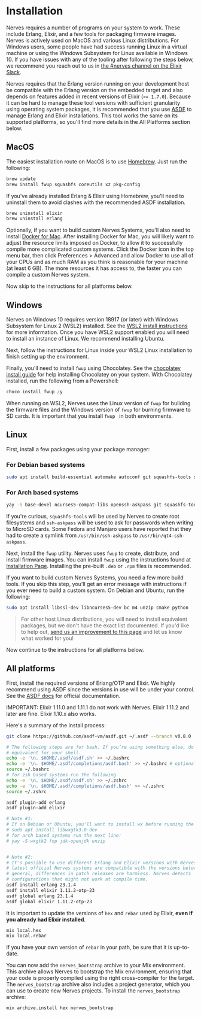 # Installation

Nerves requires a number of programs on your system to work. These include
Erlang, Elixir, and a few tools for packaging firmware images. Nerves is
actively used on MacOS and various Linux distributions. For Windows users, some
people have had success running Linux in a virtual machine or using the Windows
Subsystem for Linux available in Windows 10. If you have issues with any of the
tooling after following the steps below, we recommend you reach out to us in
[the #nerves channel on the Elixir
Slack](https://elixir-slackin.herokuapp.com/).

Nerves requires that the Erlang version running on your development host be
compatible with the Erlang version on the embedded target and also depends on
features added in recent versions of Elixir (`>= 1.7.0`). Because it can be hard
to manage these tool versions with sufficient granularity using operating system
packages, it is recommended that you use [ASDF](https://github.com/asdf-vm/asdf)
to manage Erlang and Elixir installations. This tool works the same on its
supported platforms, so you'll find more details in the All Platforms section
below.

## MacOS

The easiest installation route on MacOS is to use [Homebrew](brew.sh).
Just run the following:

```bash
brew update
brew install fwup squashfs coreutils xz pkg-config
```

If you've already installed Erlang & Elixir using Homebrew, you'll need to
uninstall them to avoid clashes with the recommended ASDF installation.

```bash
brew uninstall elixir
brew uninstall erlang
```

Optionally, if you want to build custom Nerves Systems, you'll also need to
install [Docker for Mac](https://www.docker.com/docker-mac). After installing
Docker for Mac, you will likely want to adjust the resource limits imposed on
Docker, to allow it to successfully compile more complicated custom systems.
Click the Docker icon in the top menu bar, then click Preferences > Advanced and
allow Docker to use all of your CPUs and as much RAM as you think is reasonable
for your machine (at least 6 GB). The more resources it has access to, the
faster you can compile a custom Nerves system.

Now skip to the instructions for all platforms below.

## Windows

Nerves on Windows 10 requires version 18917 (or later) with Windows Subsystem
for Linux 2 (WSL2) installed. See the [WSL2 install
instructions](https://docs.microsoft.com/en-us/windows/wsl/wsl2-install) for
more information. Once you have WSL2 support enabled you will need to install an
instance of Linux. We recommend installing Ubuntu.

Next, follow the instructions for Linux inside your WSL2 Linux installation to
finish setting up the environment.

Finally, you'll need to install `fwup` using Chocolatey. See the [chocolatey
install guide](https://chocolatey.org/install) for help installing Chocolatey on
your system. With Chocolatey installed, run the following from a Powershell:

```powershell
choco install fwup /y
```

When running on WSL2, Nerves uses the Linux version of `fwup` for building the
firmware files and the Windows version of `fwup` for burning firmware to SD
cards. It is important that you install `fwup ` in both environments.

## Linux

First, install a few packages using your package manager:

### For Debian based systems
```bash
sudo apt install build-essential automake autoconf git squashfs-tools ssh-askpass pkg-config curl
```
### For Arch based systems

```bash
yay -S base-devel ncurses5-compat-libs openssh-askpass git squashfs-tools curl
```

If you're curious, `squashfs-tools` will be used by Nerves to create root
filesystems and `ssh-askpass` will be used to ask for passwords when writing to
MicroSD cards. Some Fedora and Manjaro users have reported that they had to create a symlink
from `/usr/bin/ssh-askpass` to `/usr/bin/qt4-ssh-askpass`.

Next, install the `fwup` utility. Nerves uses `fwup` to create, distribute, and
install firmware images. You can install `fwup` using the instructions found at
[Installation Page](https://github.com/fwup-home/fwup#installing). Installing the
pre-built `.deb` or `.rpm` files is recommended.

If you want to build custom Nerves Systems, you need a few more build tools. If
you skip this step, you'll get an error message with instructions if you ever
need to build a custom system. On Debian and Ubuntu, run the following:

```bash
sudo apt install libssl-dev libncurses5-dev bc m4 unzip cmake python
```

> For other host Linux distributions, you will need to install equivalent
> packages, but we don't have the exact list documented. If you'd like to help
> out, [send us an improvement to this
> page](https://github.com/nerves-project/nerves/blob/main/docs/Installation.md)
> and let us know what worked for you!

Now continue to the instructions for all platforms below.

## All platforms

First, install the required versions of Erlang/OTP and Elixir. We highly
recommend using ASDF since the versions in use will be under your control. See
the [ASDF docs](https://asdf-vm.com/#/core-manage-asdf) for official
documentation.

IMPORTANT: Elixir 1.11.0 and 1.11.1 do not work with Nerves. Elixir 1.11.2 and
later are fine. Elixir 1.10.x also works.

Here's a summary of the install process:

```bash
git clone https://github.com/asdf-vm/asdf.git ~/.asdf --branch v0.8.0

# The following steps are for bash. If you’re using something else, do the
# equivalent for your shell.
echo -e '\n. $HOME/.asdf/asdf.sh' >> ~/.bashrc
echo -e '\n. $HOME/.asdf/completions/asdf.bash' >> ~/.bashrc # optional
source ~/.bashrc
# for zsh based systems run the following
echo -e '\n. $HOME/.asdf/asdf.sh' >> ~/.zshrc
echo -e '\n. $HOME/.asdf/completions/asdf.bash' >> ~/.zshrc
source ~/.zshrc

asdf plugin-add erlang
asdf plugin-add elixir

# Note #1:
# If on Debian or Ubuntu, you'll want to install wx before running the next line:
# sudo apt install libwxgtk3.0-dev
# for arch based systems run the next line:
# yay -S wxgtk2 fop jdk-openjdk unzip


# Note #2:
# It's possible to use different Erlang and Elixir versions with Nerves. The
# latest official Nerves systems are compatible with the versions below. In
# general, differences in patch releases are harmless. Nerves detects
# configurations that might not work at compile time.
asdf install erlang 23.1.4
asdf install elixir 1.11.2-otp-23
asdf global erlang 23.1.4
asdf global elixir 1.11.2-otp-23
```

It is important to update the versions of `hex` and `rebar` used by Elixir,
**even if you already had Elixir installed**.

```bash
mix local.hex
mix local.rebar
```

If you have your own version of `rebar` in your path, be sure that it is
up-to-date.

You can now add the `nerves_bootstrap` archive to your Mix environment. This
archive allows Nerves to bootstrap the Mix environment, ensuring that your code
is properly compiled using the right cross-compiler for the target. The
`nerves_bootstrap` archive also includes a project generator, which you can use
to create new Nerves projects. To install the `nerves_bootstrap` archive:

```bash
mix archive.install hex nerves_bootstrap
```

